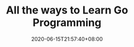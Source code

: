 ---
title: "All the ways to Learn Go Programming"
date: 2020-06-15T21:57:40+08:00
lastmod: 2020-07-08T01:01:01+03:00
categories: ["Programming Languages"]
url: "/programming-languages/go/"
type: skills
layout: programming
name: "Go"
description: "Discover the best ways to learn Go faster by knowing the strengths and weaknesses of each way and adapting them to your needs, we provide you resources or links for each way."
ogimage: "/img/programming/ways-covers/13-way-to-learn-go.png"
authors: ["All Ways to Learn Team"]
---